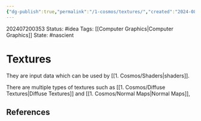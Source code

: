 ```yaml
---
{"dg-publish":true,"permalink":"/1-cosmos/textures/","created":"2024-08-31T23:47:14.892-04:00","updated":"2024-07-20T03:53:38.432-04:00"}
---
```


202407200353
Status: #idea
Tags: [[Computer Graphics\|Computer Graphics]]
State: #nascient
# Textures

They are input data which can be used by [[1. Cosmos/Shaders\|shaders]].

There are multiple types of textures such as [[1. Cosmos/Diffuse Textures\|Diffuse Textures]] and [[1. Cosmos/Normal Maps\|Normal Maps]],


## References
